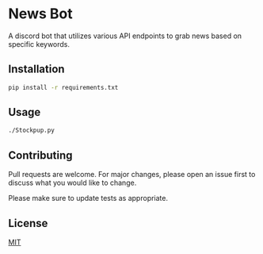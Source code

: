 # News Bot

A discord bot that utilizes various API endpoints to grab news based on specific keywords.

## Installation


```bash
pip install -r requirements.txt
```

## Usage

```bash
./Stockpup.py
```

## Contributing
Pull requests are welcome. For major changes, please open an issue first to discuss what you would like to change.

Please make sure to update tests as appropriate.

## License
[MIT](https://choosealicense.com/licenses/mit/)

